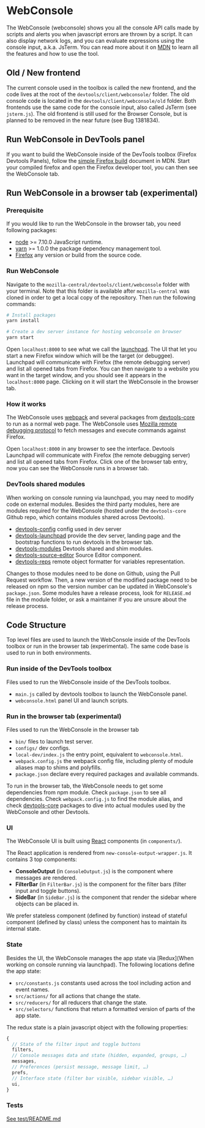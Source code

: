 # WebConsole

The WebConsole (webconsole) shows you all the console API calls made by scripts and alerts
you when javascript errors are thrown by a script.
It can also display network logs, and you can evaluate expressions using the console
input, a.k.a. JsTerm. You can read more about it on [MDN](https://developer.mozilla.org/en-US/docs/Tools/Web_Console)
to learn all the features and how to use the tool.

## Old / New frontend

The current console used in the toolbox is called the new frontend, and the code lives at
the root of the `devtools/client/webconsole/` folder.
The old console code is located in the `devtools/client/webconsole/old` folder.
Both frontends use the same code for the console input, also called JsTerm (see `jsterm.js`).
The old frontend is still used for the Browser Console, but is planned to be removed in the
near future (see Bug 1381834).

## Run WebConsole in DevTools panel

If you want to build the WebConsole inside of the DevTools toolbox (Firefox Devtools Panels),
follow the [simple Firefox build](http://docs.firefox-dev.tools/getting-started/build.html)
document in MDN. Start your compiled firefox and open the Firefox developer tool, you can
then see the WebConsole tab.

## Run WebConsole in a browser tab (experimental)

### Prerequisite

If you would like to run the WebConsole in the browser tab, you need following packages:

* [node](https://nodejs.org/) >= 7.10.0 JavaScript runtime.
* [yarn](https://yarnpkg.com/docs/install) >= 1.0.0 the package dependency management tool.
* [Firefox](https://www.mozilla.org/firefox/new/) any version or build from the source code.

### Run WebConsole

Navigate to the `mozilla-central/devtools/client/webconsole` folder with your terminal.
Note that this folder is available after `mozilla-central` was cloned in order to get a
local copy of the repository. Then run the following commands:

```bash
# Install packages
yarn install

# Create a dev server instance for hosting webconsole on browser
yarn start
```

Open `localhost:8000` to see what we call the [launchpad](https://github.com/devtools-html/devtools-core/tree/master/packages/devtools-launchpad).
The UI that let you start a new Firefox window which will be the target (or debuggee).
Launchpad will communicate with Firefox (the remote debugging server) and list all opened tabs from Firefox.
You can then navigate to a website you want in the target window, and you should see it appears
in the `localhost:8000` page. Clicking on it will start the WebConsole in the browser tab.

### How it works

The WebConsole uses [webpack](https://webpack.js.org/) and several packages from [devtools-core](https://github.com/devtools-html/devtools-core)
to run as a normal web page. The WebConsole uses [Mozilla remote debugging protocol](http://searchfox.org/mozilla-central/source/devtools/docs/backend/protocol.md)
to fetch messages and execute commands against Firefox.

Open `localhost:8000` in any browser to see the
interface. Devtools Launchpad will communicate with Firefox (the remote debugging server)
and list all opened tabs from Firefox. Click one of the browser tab entry, now you can see
the WebConsole runs in a browser tab.

### DevTools shared modules

When working on console running via launchpad, you may need to modify code on external modules.
Besides the third party modules, here are modules required for the WebConsole
(hosted under the `devtools-core` Github repo, which contains modules shared across Devtools).

* [devtools-config](https://github.com/devtools-html/devtools-core/blob/master/packages/devtools-config/#readme) config used in dev server
* [devtools-launchpad](https://github.com/devtools-html/devtools-core/blob/master/packages/devtools-launchpad/#readme) provide the dev server, landing page and the bootstrap functions to run devtools in the browser tab.
* [devtools-modules](https://github.com/devtools-html/devtools-core/blob/master/packages/devtools-modules/#readme) Devtools shared and shim modules.
* [devtools-source-editor](https://github.com/devtools-html/devtools-core/blob/master/packages/devtools-source-editor/#readme) Source Editor component.
* [devtools-reps](https://github.com/devtools-html/devtools-core/blob/master/packages/devtools-reps/#readme) remote object formatter for variables representation.

Changes to those modules need to be done on Github, using the Pull Request workflow.
Then, a new version of the modified package need to be released on npm so the version number
can be updated in WebConsole's `package.json`. Some modules have a release process,
look for `RELEASE.md` file in the module folder, or ask a maintainer if you are
unsure about the release process.

## Code Structure

Top level files are used to launch the WebConsole inside of the DevTools toolbox or run in
the browser tab (experimental). The same code base is used to run in both environments.

### Run inside of the DevTools toolbox

Files used to run the WebConsole inside of the DevTools toolbox.

* `main.js` called by devtools toolbox to launch the WebConsole panel.
* `webconsole.html` panel UI and launch scripts.

### Run in the browser tab (experimental)

Files used to run the WebConsole in the browser tab

* `bin/` files to launch test server.
* `configs/` dev configs.
* `local-dev/index.js` the entry point, equivalent to `webconsole.html`.
* `webpack.config.js` the webpack config file, including plenty of module aliases map to shims and polyfills.
* `package.json` declare every required packages and available commands.

To run in the browser tab, the WebConsole needs to get some dependencies from npm module.
Check `package.json` to see all dependencies. Check `webpack.config.js` to find the module alias,
and check [devtools-core](https://github.com/devtools-html/devtools-core) packages to dive
into actual modules used by the WebConsole and other Devtools.

### UI

The WebConsole UI is built using [React](http://docs.firefox-dev.tools/frontend/react.html)
components (in `components/`).

The React application is rendered from `new-console-output-wrapper.js`.
It contains 3 top components:
* **ConsoleOutput** (in `ConsoleOutput.js`) is the component where messages are rendered.
* **FilterBar** (in `FilterBar.js`) is the component for the filter bars (filter input and toggle buttons).
* **SideBar** (in `SideBar.js`) is the component that render the sidebar where objects can be placed in.

We prefer stateless component (defined by function) instead of stateful component
(defined by class) unless the component has to maintain its internal state.

### State

Besides the UI, the WebConsole manages the app state via [Redux](When working on console running via launchpad).
The following locations define the app state:

* `src/constants.js` constants used across the tool including action and event names.
* `src/actions/` for all actions that change the state.
* `src/reducers/` for all reducers that change the state.
* `src/selectors/` functions that return a formatted version of parts of the app state.

The redux state is a plain javascript object with the following properties:
```js
{
  // State of the filter input and toggle buttons
  filters,
  // Console messages data and state (hidden, expanded, groups, …)
  messages,
  // Preferences (persist message, message limit, …)
  prefs,
  // Interface state (filter bar visible, sidebar visible, …)
  ui,
}
```

### Tests

[See test/README.md](test/README.md)